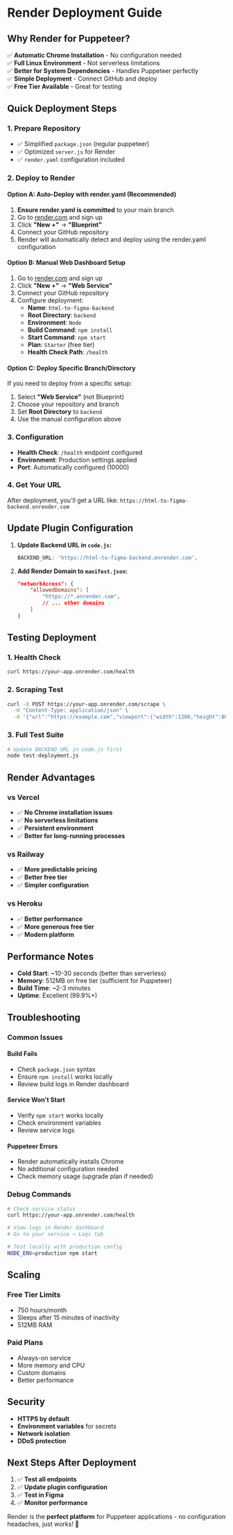 # Render Deployment Guide

## Why Render for Puppeteer?

✅ **Automatic Chrome Installation** - No configuration needed  
✅ **Full Linux Environment** - Not serverless limitations  
✅ **Better for System Dependencies** - Handles Puppeteer perfectly  
✅ **Simple Deployment** - Connect GitHub and deploy  
✅ **Free Tier Available** - Great for testing  

## Quick Deployment Steps

### 1. Prepare Repository
- ✅ Simplified `package.json` (regular puppeteer)
- ✅ Optimized `server.js` for Render
- ✅ `render.yaml` configuration included

### 2. Deploy to Render

#### Option A: Auto-Deploy with render.yaml (Recommended)
1. **Ensure render.yaml is committed** to your main branch
2. Go to [render.com](https://render.com) and sign up
3. Click **"New +"** → **"Blueprint"**
4. Connect your GitHub repository
5. Render will automatically detect and deploy using the render.yaml configuration

#### Option B: Manual Web Dashboard Setup
1. Go to [render.com](https://render.com) and sign up
2. Click **"New +"** → **"Web Service"**
3. Connect your GitHub repository
4. Configure deployment:
   - **Name**: `html-to-figma-backend`
   - **Root Directory**: `backend`
   - **Environment**: `Node`
   - **Build Command**: `npm install`
   - **Start Command**: `npm start`
   - **Plan**: `Starter` (free tier)
   - **Health Check Path**: `/health`

#### Option C: Deploy Specific Branch/Directory
If you need to deploy from a specific setup:
1. Select **"Web Service"** (not Blueprint)
2. Choose your repository and branch
3. Set **Root Directory** to `backend`
4. Use the manual configuration above

### 3. Configuration
- **Health Check**: `/health` endpoint configured
- **Environment**: Production settings applied
- **Port**: Automatically configured (10000)

### 4. Get Your URL
After deployment, you'll get a URL like:
`https://html-to-figma-backend.onrender.com`

## Update Plugin Configuration

1. **Update Backend URL in `code.js`:**
   ```javascript
   BACKEND_URL: 'https://html-to-figma-backend.onrender.com',
   ```

2. **Add Render Domain to `manifest.json`:**
   ```json
   "networkAccess": {
       "allowedDomains": [
           "https://*.onrender.com",
           // ... other domains
       ]
   }
   ```

## Testing Deployment

### 1. Health Check
```bash
curl https://your-app.onrender.com/health
```

### 2. Scraping Test
```bash
curl -X POST https://your-app.onrender.com/scrape \
  -H "Content-Type: application/json" \
  -d '{"url":"https://example.com","viewport":{"width":1200,"height":800}}'
```

### 3. Full Test Suite
```bash
# Update BACKEND_URL in code.js first
node test-deployment.js
```

## Render Advantages

### vs Vercel
- ✅ **No Chrome installation issues**
- ✅ **No serverless limitations**
- ✅ **Persistent environment**
- ✅ **Better for long-running processes**

### vs Railway
- ✅ **More predictable pricing**
- ✅ **Better free tier**
- ✅ **Simpler configuration**

### vs Heroku
- ✅ **Better performance**
- ✅ **More generous free tier**
- ✅ **Modern platform**

## Performance Notes

- **Cold Start**: ~10-30 seconds (better than serverless)
- **Memory**: 512MB on free tier (sufficient for Puppeteer)
- **Build Time**: ~2-3 minutes
- **Uptime**: Excellent (99.9%+)

## Troubleshooting

### Common Issues

#### Build Fails
- Check `package.json` syntax
- Ensure `npm install` works locally
- Review build logs in Render dashboard

#### Service Won't Start
- Verify `npm start` works locally
- Check environment variables
- Review service logs

#### Puppeteer Errors
- Render automatically installs Chrome
- No additional configuration needed
- Check memory usage (upgrade plan if needed)

### Debug Commands

```bash
# Check service status
curl https://your-app.onrender.com/health

# View logs in Render dashboard
# Go to your service → Logs tab

# Test locally with production config
NODE_ENV=production npm start
```

## Scaling

### Free Tier Limits
- 750 hours/month
- Sleeps after 15 minutes of inactivity
- 512MB RAM

### Paid Plans
- Always-on service
- More memory and CPU
- Custom domains
- Better performance

## Security

- **HTTPS by default**
- **Environment variables** for secrets
- **Network isolation**
- **DDoS protection**

## Next Steps After Deployment

1. ✅ **Test all endpoints**
2. ✅ **Update plugin configuration**
3. ✅ **Test in Figma**
4. ✅ **Monitor performance**

Render is the **perfect platform** for Puppeteer applications - no configuration headaches, just works! 🚀
